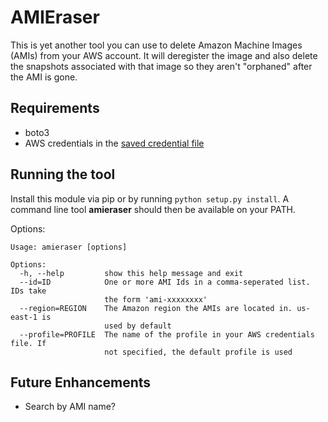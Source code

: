 # AMIEraser

This is yet another tool you can use to delete Amazon Machine Images (AMIs)
from your AWS account. It will deregister the image and also delete
the snapshots associated with that image so they aren't "orphaned" after
the AMI is gone.

## Requirements

* boto3
* AWS credentials in the [saved credential file](http://boto3.readthedocs.io/en/latest/guide/configuration.html#interactive-configuration)

## Running the tool

Install this module via pip or by running `python setup.py install`. A command 
line tool **amieraser** should then be available on your PATH.

Options:

    Usage: amieraser [options]

    Options:
      -h, --help         show this help message and exit
      --id=ID            One or more AMI Ids in a comma-seperated list. IDs take
                         the form 'ami-xxxxxxxx'
      --region=REGION    The Amazon region the AMIs are located in. us-east-1 is
                         used by default
      --profile=PROFILE  The name of the profile in your AWS credentials file. If
                         not specified, the default profile is used

## Future Enhancements

* Search by AMI name?
